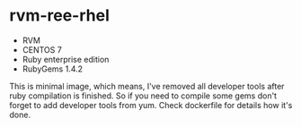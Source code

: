 # rvm-ree-rhel

* RVM
* CENTOS 7
* Ruby enterprise edition
* RubyGems 1.4.2

This is minimal image, which means, I've removed all developer tools after ruby compilation is finished.
So if you need to compile some gems don't forget to add developer tools from yum. Check dockerfile for details how it's done.


